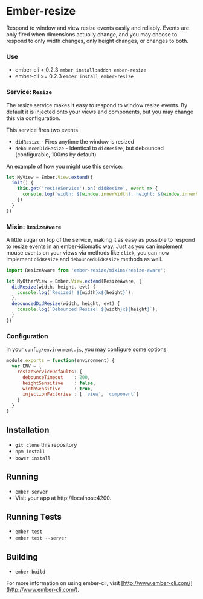 # Ember-resize

Respond to window and view resize events easily and reliably. Events are only fired when dimensions actually change, and you may choose to respond to only width changes, only height changes, or changes to both.

### Use

* ember-cli < 0.2.3 `ember install:addon ember-resize`
* ember-cli >= 0.2.3 `ember install ember-resize`


### Service: `Resize`

The resize service makes it easy to respond to window resize events. By default it is injected onto your views and components, but you may change this via configuration. 

This service fires two events
* `didResize` - Fires anytime the window is resized
* `debouncedDidResize` - Identical to `didResize`, but debounced (configurable, 100ms by default)

An example of how you might use this service:

```js
let MyView = Ember.View.extend({
  init() {
    this.get('resizeService').on('didResize', event => {
      console.log(`width: ${window.innerWidth}, height: ${window.innerHeight}`);
    })
  }
})
```

### Mixin: `ResizeAware`

A little sugar on top of the service, making it as easy as possible to respond to resize events in an ember-idiomatic way. Just as you can implement mouse events on your views via methods like `click`, you can now implement `didResize` and `debouncedDidResize` methods as well.

```js
import ResizeAware from 'ember-resize/mixins/resize-aware';

let MyOtherView = Ember.View.extend(ResizeAware, {
  didResize(width, height, evt) {
    console.log(`Resized! ${width}x${height}`);
  },
  debouncedDidResize(width, height, evt) {
    console.log(`Debounced Resize! ${width}x${height}`);
  }
})
```

### Configuration

in your `config/environment.js`, you may configure some options

```js
module.exports = function(environment) {
  var ENV = {
    resizeServiceDefaults: {
      debounceTimeout    : 200,
      heightSensitive    : false,
      widthSensitive     : true,
      injectionFactories : [ 'view', 'component']
    }
  }
}
```

## Installation

* `git clone` this repository
* `npm install`
* `bower install`

## Running

* `ember server`
* Visit your app at http://localhost:4200.

## Running Tests

* `ember test`
* `ember test --server`

## Building

* `ember build`

For more information on using ember-cli, visit [http://www.ember-cli.com/](http://www.ember-cli.com/).
